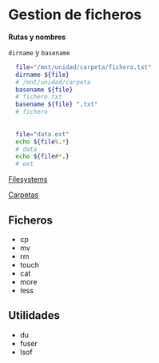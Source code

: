 # Gestion de ficheros

**Rutas y nombres**

```dirname``` y ```basename```
```bash
  file="/mnt/unidad/carpeta/fichero.txt"
  dirname ${file}
  # /mnt/unidad/carpeta
  basename ${file}
  # fichero.txt
  basename ${file} ".txt"
  # fichero
  
  
  file="data.ext"
  echo ${file%.*}
  # data
  echo ${file#*.}
  # ext
```

[Filesystems](filesystems.md)

[Carpetas](carpetas.md)

## Ficheros
- cp
- mv
- rm
- touch
- cat
- more
- less

## Utilidades
- du
- fuser
- lsof
